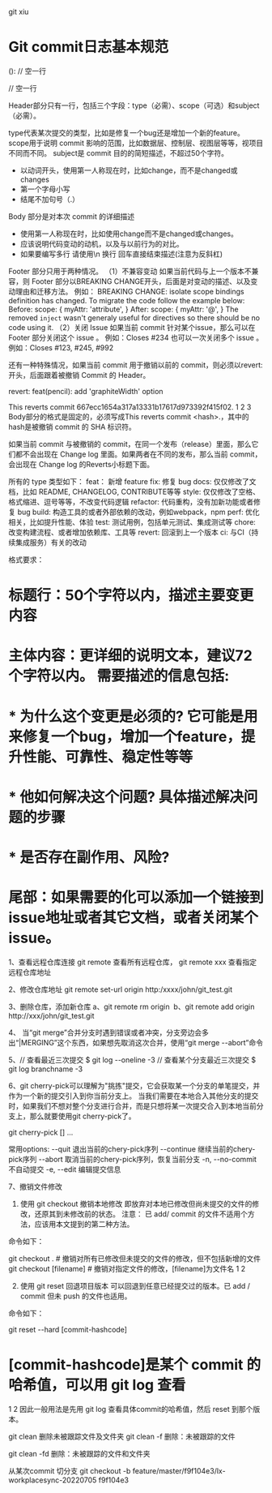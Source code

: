 git xiu


# Git commit日志基本规范
<type>(<scope>): <subject>
// 空一行
<body>
// 空一行
<footer>

Header部分只有一行，包括三个字段：type（必需）、scope（可选）和subject（必需）。

type代表某次提交的类型，比如是修复一个bug还是增加一个新的feature。
scope用于说明 commit 影响的范围，比如数据层、控制层、视图层等等，视项目不同而不同。
subject是 commit 目的的简短描述，不超过50个字符。
- 以动词开头，使用第一人称现在时，比如change，而不是changed或changes
- 第一个字母小写
- 结尾不加句号（.）

Body 部分是对本次 commit 的详细描述
- 使用第一人称现在时，比如使用change而不是changed或changes。
- 应该说明代码变动的动机，以及与以前行为的对比。
- 如果要编写多行 请使用\n 换行 回车直接结束描述(注意为反斜杠)

Footer 部分只用于两种情况。
（1）不兼容变动
如果当前代码与上一个版本不兼容，则 Footer 部分以BREAKING CHANGE开头，后面是对变动的描述、以及变动理由和迁移方法。
例如：
BREAKING CHANGE: isolate scope bindings definition has changed.
To migrate the code follow the example below:
    Before:
    scope: {
      myAttr: 'attribute',
    }
    After:
    scope: {
      myAttr: '@',
    }
    The removed `inject` wasn't generaly useful for directives so there should be no code using it.
（2）关闭 Issue
如果当前 commit 针对某个issue，那么可以在 Footer 部分关闭这个 issue 。
例如：Closes #234
也可以一次关闭多个 issue 。
例如：Closes #123, #245, #992

还有一种特殊情况，如果当前 commit 用于撤销以前的 commit，则必须以revert:开头，后面跟着被撤销 Commit 的 Header。

revert: feat(pencil): add 'graphiteWidth' option

This reverts commit 667ecc1654a317a13331b17617d973392f415f02.
1
2
3
Body部分的格式是固定的，必须写成This reverts commit &lt;hash>.，其中的hash是被撤销 commit 的 SHA 标识符。

如果当前 commit 与被撤销的 commit，在同一个发布（release）里面，那么它们都不会出现在 Change log 里面。如果两者在不同的发布，那么当前 commit，会出现在 Change log 的Reverts小标题下面。



所有的 type 类型如下：
feat： 新增 feature
fix: 修复 bug
docs: 仅仅修改了文档，比如 README, CHANGELOG, CONTRIBUTE等等
style: 仅仅修改了空格、格式缩进、逗号等等，不改变代码逻辑
refactor: 代码重构，没有加新功能或者修复 bug
build: 构造工具的或者外部依赖的改动，例如webpack，npm
perf: 优化相关，比如提升性能、体验
test: 测试用例，包括单元测试、集成测试等
chore: 改变构建流程、或者增加依赖库、工具等
revert: 回滚到上一个版本
ci: 与CI（持续集成服务）有关的改动

格式要求：

# 标题行：50个字符以内，描述主要变更内容
#
# 主体内容：更详细的说明文本，建议72个字符以内。 需要描述的信息包括:
#
# * 为什么这个变更是必须的? 它可能是用来修复一个bug，增加一个feature，提升性能、可靠性、稳定性等等
# * 他如何解决这个问题? 具体描述解决问题的步骤
# * 是否存在副作用、风险?
#
# 尾部：如果需要的化可以添加一个链接到issue地址或者其它文档，或者关闭某个issue。


1、查看远程仓库连接
git remote 查看所有远程仓库， git remote xxx 查看指定远程仓库地址

2、修改仓库地址
git remote set-url origin   http:/xxxx/john/git_test.git

3、删除仓库，添加新仓库
	a、git remote rm origin
​	b、git remote add origin http://xxx/john/git_test.git

4、 当“git merge”合并分支时遇到错误或者冲突，分支旁边会多出“|MERGING”这个东西，如果想先取消这次合并，使用“git merge --abort”命令

5、// 查看最近三次提交
$ git log --oneline -3
// 查看某个分支最近三次提交
$ git log branchname -3

6、git cherry-pick可以理解为"挑拣"提交，它会获取某一个分支的单笔提交，并作为一个新的提交引入到你当前分支上。 当我们需要在本地合入其他分支的提交时，如果我们不想对整个分支进行合并，而是只想将某一次提交合入到本地当前分支上，那么就要使用git cherry-pick了。

git cherry-pick [<options>] <commit-ish>...

常用options:
    --quit                退出当前的chery-pick序列
    --continue            继续当前的chery-pick序列
    --abort               取消当前的chery-pick序列，恢复当前分支
    -n, --no-commit       不自动提交
    -e, --edit            编辑提交信息

7、撤销文件修改
1. 使用 git checkout 撤销本地修改
即放弃对本地已修改但尚未提交的文件的修改，还原其到未修改前的状态。
注意： 已 add/ commit 的文件不适用个方法，应该用本文提到的第二种方法。

命令如下：

git checkout .      # 撤销对所有已修改但未提交的文件的修改，但不包括新增的文件
git checkout [filename]     # 撤销对指定文件的修改，[filename]为文件名
1
2


2. 使用 git reset 回退项目版本
可以回退到任意已经提交过的版本。已 add / commit 但未 push 的文件也适用。

命令如下：

git reset --hard [commit-hashcode]  
# [commit-hashcode]是某个 commit 的哈希值，可以用 git log 查看
1
2
因此一般用法是先用 git log 查看具体commit的哈希值，然后 reset 到那个版本。

git clean 删除未被跟踪文件及文件夹
git clean  -f
删除：未被跟踪的文件

git clean -fd
删除：未被跟踪的文件和文件夹

从某次commit 切分支
git checkout -b feature/master/f9f104e3/lx-workplacesync-20220705 f9f104e3